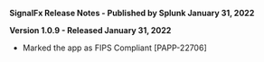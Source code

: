 **SignalFx Release Notes - Published by Splunk January 31, 2022**


**Version 1.0.9 - Released January 31, 2022**

* Marked the app as FIPS Compliant [PAPP-22706]